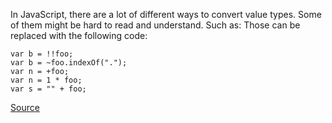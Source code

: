In JavaScript, there are a lot of different ways to convert value types. Some of them might be hard to read and understand.
Such as:
Those can be replaced with the following code:

```
var b = !!foo;
var b = ~foo.indexOf(".");
var n = +foo;
var n = 1 * foo;
var s = "" + foo;

```

[Source](http://eslint.org/docs/rules/no-implicit-coercion)
